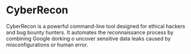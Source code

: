 # CyberRecon
CyberRecon is a powerful command-line tool designed for ethical hackers and bug bounty hunters. It automates the reconnaissance process by combining Google dorking o uncover sensitive data leaks caused by misconfigurations or human error.
